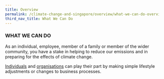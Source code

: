 ```yaml
---
title: Overview
permalink: /climate-change-and-singapore/overview/what-we-can-do-overview
third_nav_title: What We Can Do
---
```


### WHAT WE CAN DO

As an individual, employee, member of a family or member of the wider community, you have a stake in helping to reduce our emissions and in preparing for the effects of climate change.

[<a href="/climate-change-and-singapore/individuals/" target="_blank">Individuals</a>](/climate-change-and-singapore/individuals/) and [<a href="/climate-change-and-singapore/organisations/" target="_blank">organisations</a>](/climate-change-and-singapore/organisations/) can play their part by making simple lifestyle adjustments or changes to business processes.
